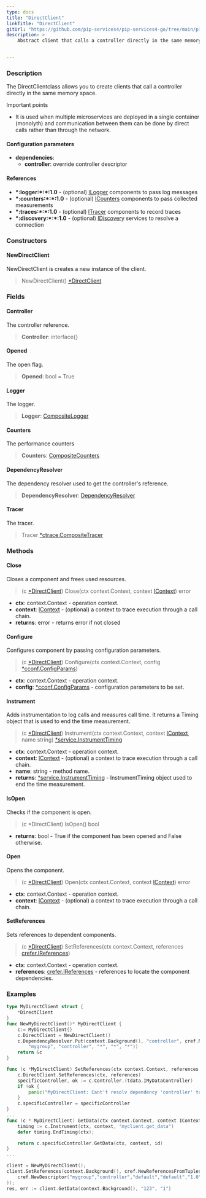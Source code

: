 ```yaml
---
type: docs
title: "DirectClient"
linkTitle: "DirectClient"
gitUrl: "https://github.com/pip-services4/pip-services4-go/tree/main/pip-services4-sqlite-go"
description: >
    Abstract client that calls a controller directly in the same memory space.

   
---
```


### Description

The DirectClientclass allows you to create clients that call a controller directly in the same memory space.

Important points

-  It is used when multiple microservices are deployed in a single container (monolyth) and communication between them can be done by direct calls rather than through the network.

#### Configuration parameters

- **dependencies**:
    - **controller**: override controller descriptor

#### References

- **\*:logger:\*:\*:1.0** - (optional) [ILogger](../../../observability/log/ilogger) components to pass log messages
- **\*:counters:\*:\*:1.0** - (optional) [ICounters](../../../observability/count/icounters) components to pass collected measurements
- **\*:traces:\*:\*:1.0** - (optional) [ITracer](../../../observability/trace/itracer) components to record traces
- **\*:discovery:\*:\*:1.0** - (optional) [IDiscovery](../../../config/connect/idiscovery) services to resolve a connection

### Constructors

#### NewDirectClient
NewDirectClient is creates a new instance of the client.

> NewDirectClient() [*DirectClient]()


### Fields

<span class="hide-title-link">

#### Controller
The controller reference.
> **Controller**: interface{}

#### Opened
The open flag.
> **Opened**: bool = True

#### Logger
The logger.
> **Logger**: [CompositeLogger](../../../observability/log/composite_logger) 

#### Counters
The performance counters
> **Counters**: [CompositeCounters](../../../observability/count/composite_counters)

#### DependencyResolver
The dependency resolver used to get the controller's reference.
> **DependencyResolver**: [DependencyResolver](../../../components/refer/dependency_resolver)

#### Tracer
The tracer.
> Tracer [*ctrace.CompositeTracer](../../../observability/trace/composite_tracer)
</span>



### Methods

#### Close
Closes a component and frees used resources.

> (c [*DirectClient]()) Close(ctx context.Context, context [IContext](../../../components/context/icontext)) error

- **ctx**: context.Context - operation context.
- **context**: [IContext](../../../components/context/icontext) - (optional) a context to trace execution through a call chain.
- **returns**: error - returns error if not closed


#### Configure
Configures component by passing configuration parameters.

> (c [*DirectClient]()) Configure(ctx context.Context, config [*cconf.ConfigParams](../../../components/config/config_params))

- **ctx**: context.Context - operation context.
- **config**: [*cconf.ConfigParams](../../../components/config/config_params) - configuration parameters to be set.


#### Instrument
Adds instrumentation to log calls and measures call time.
It returns a Timing object that is used to end the time measurement.

> (c [*DirectClient]()) Instrument(ctx context.Context, context [IContext](../../../components/context/icontext), name string) [*service.InstrumentTiming](../../trace/instrument_timing)

- **ctx**: context.Context - operation context.
- **context**: [IContext](../../../components/context/icontext) - (optional) a context to trace execution through a call chain.
- **name**: string - method name.
- **returns**: [*service.InstrumentTiming](../../trace/instrument_timing) - InstrumentTiming object used to end the time measurement.



#### IsOpen
Checks if the component is open.

> (c *DirectClient) IsOpen() bool

- **returns**: bool - True if the component has been opened and False otherwise.


#### Open
Opens the component.

> (c [*DirectClient]()) Open(ctx context.Context, context [IContext](../../../components/context/icontext)) error

- **ctx**: context.Context - operation context.
- **context**: [IContext](../../../components/context/icontext) - (optional) a context to trace execution through a call chain.


#### SetReferences
Sets references to dependent components.

> (c [*DirectClient]()) SetReferences(ctx context.Context, references [crefer.IReferences](../../../components/refer/ireferences))

- **ctx**: context.Context - operation context.
- **references**: [crefer.IReferences](../../../components/refer/ireferences) - references to locate the component dependencies.

### Examples

```go
type MyDirectClient struct {
	*DirectClient
}
func NewMyDirectClient()* MyDirectClient {
	c:= MyDirectClient{}
	c.DirectClient = NewDirectClient()
	c.DependencyResolver.Put(context.Background(), "controller", cref.NewDescriptor(
        "mygroup", "controller", "*", "*", "*"))
	return &c
}

func (c *MyDirectClient) SetReferences(ctx context.Context, references cref.IReferences) {
	c.DirectClient.SetReferences(ctx, references)
	specificController, ok := c.Controller.(tdata.IMyDataController)
	if !ok {
		panic("MyDirectClient: Cant't resolv dependency 'controller' to IMyDataController")
	}
	c.specificController = specificController
}
...
func (c * MyDirectClient) GetData(ctx context.Context, context IContext, id string)(result MyData, err error) {
	timing := c.Instrument(ctx, context, "myclient.get_data")
	defer timing.EndTiming(ctx);

	return c.specificController.GetData(ctx, context, id)
}
...

client = NewMyDirectClient();
client.SetReferences(context.Background(), cref.NewReferencesFromTuples(
	cref.NewDescriptor("mygroup","controller","default","default","1.0"), controller,
));
res, err := client.GetData(context.Background(), "123", "1")
```
